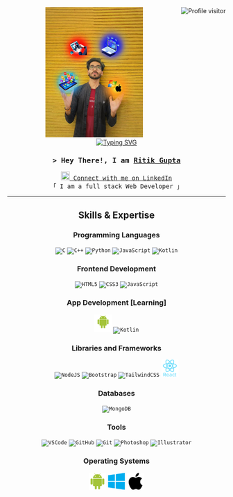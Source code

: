 <!-- Visitor Count  -->
<a href="https://komarev.com/ghpvc/?username=myselfRitik">
  <img align="right" src="https://komarev.com/ghpvc/?username=ritikgupta06s&label=Visitors&color=0e75b6&style=flat" alt="Profile visitor" />
</a>

<!-- Ritik's Icon  -->
<div align="center">
    <a href="https://github.com/ritikgupta06"><img src="mypro.jpg" height="300" /></a>
</div>

<!-- Readme-Typing  -->
<div align="center">
    <a href="https://github.com/ritikgupta06"><img src="https://readme-typing-svg.herokuapp.com?font=JetBrains+Mono&weight=700&size=25&pause=500&width=435&lines=Hi+%F0%9F%91%8B%2C+I'm+Ritik%2C;Web+Developer%2C;App+Developer%2C;And++Programming+Enthusiast..." alt="Typing SVG" /></a>
</div>

<!-- Intro  -->
<h3 align="center">
    <samp>&gt; Hey There!, I am
        <b><a target="_blank" href="https://www.linkedin.com/in/ritikgupta2026/">Ritik Gupta</a></b>
    </samp>
</h3>

<!-- Connect with me -->
<p align="center"> 
    <samp>
        <a href="https://www.linkedin.com/in/ritikgupta2026/">
            <img src="https://cdn1.iconfinder.com/data/icons/logotypes/32/circle-linkedin-512.png" width="20" height="20"> Connect with me on LinkedIn
        </a>
        <br>
        「 I am a full stack Web Developer 」
        <br>
    </samp>
</p>

<hr>

<!-- Skill Set -->
<div align="center">
    <h2><b>Skills & Expertise</b></h2>
</div>

<!-- Skill Set (Programming Languages) -->
<div align="center">
    <h3><b>Programming Languages</b></h3>
    <code><img src="https://upload.wikimedia.org/wikipedia/commons/1/19/C_Logo.png" title="C" alt="C" height="40"/></code>
    <code><img src="https://upload.wikimedia.org/wikipedia/commons/thumb/1/18/ISO_C%2B%2B_Logo.svg/1822px-ISO_C%2B%2B_Logo.svg.png" title="C++" alt="C++" height="40"/></code>
    <code><img src="https://upload.wikimedia.org/wikipedia/commons/thumb/c/c3/Python-logo-notext.svg/1869px-Python-logo-notext.svg.png" title="Python" alt="Python" height="40"/></code>
    <code><img src="https://upload.wikimedia.org/wikipedia/commons/thumb/6/6a/JavaScript-logo.png/800px-JavaScript-logo.png" title="JavaScript" alt="JavaScript" height="40"/></code>
    <code><img src="https://www.vectorlogo.zone/logos/kotlinlang/kotlinlang-icon.svg" title="Kotlin" alt="Kotlin" height="40"/></code>
</div>

<!-- Skill Set (Frontend Development) -->
<div align="center">
    <h3><b>Frontend Development</b></h3>
    <code><img src="https://upload.wikimedia.org/wikipedia/commons/thumb/6/61/HTML5_logo_and_wordmark.svg/512px-HTML5_logo_and_wordmark.svg.png" title="HTML5" alt="HTML5" width="40" height="40"/></code>
    <code><img src="https://upload.wikimedia.org/wikipedia/commons/thumb/6/62/CSS3_logo.svg/800px-CSS3_logo.svg.png" title="CSS3" alt="CSS3" width="40" height="40"/></code>
    <code><img src="https://upload.wikimedia.org/wikipedia/commons/thumb/6/6a/JavaScript-logo.png/800px-JavaScript-logo.png" title="JavaScript" alt="JavaScript" width="40" height="40"/></code>
</div>

<!-- Skill Set (App Development) -->
<div align="center">
    <h3><b>App Development [Learning]</b></h3>
    <code><img src="https://raw.githubusercontent.com/devicons/devicon/master/icons/android/android-original-wordmark.svg" title="Android" alt="Android" width="40" height="40"/></code>
    <code><img src="https://www.vectorlogo.zone/logos/kotlinlang/kotlinlang-icon.svg" title="Kotlin" alt="Kotlin" width="40" height="40"/></code>
</div>

<!-- Skill Set (Libraries and Frameworks) -->
<div align="center">
    <h3><b>Libraries and Frameworks</b></h3>
    <code><img src="https://static-00.iconduck.com/assets.00/node-js-icon-227x256-913nazt0.png" title="NodeJS" alt="NodeJS" height="40"/></code>
    <code><img src="https://upload.wikimedia.org/wikipedia/commons/thumb/b/b2/Bootstrap_logo.svg/2560px-Bootstrap_logo.svg.png" title="Bootstrap" alt="Bootstrap" height="40"/></code>
    <code><img src="https://www.vectorlogo.zone/logos/tailwindcss/tailwindcss-icon.svg" title="TailwindCSS" alt="TailwindCSS" width="40" height="40"/></code>
    <code><img src="https://raw.githubusercontent.com/devicons/devicon/master/icons/react/react-original-wordmark.svg" title="React" alt="React" width="40" height="40"/></code>
</div>

<!-- Skill Set (Databases) -->
<div align="center">
    <h3><b>Databases</b></h3>
    <code><img src="https://www.dbi-services.com/wp-content/uploads/2022/01/Logo-Mongodb-carre.png" title="MongoDB" alt="MongoDB" height="40"/></code>
</div>

<!-- Skill Set (Tools) -->
<div align="center">
    <h3><b>Tools</b></h3>
    <code><img src="https://upload.wikimedia.org/wikipedia/commons/thumb/9/9a/Visual_Studio_Code_1.35_icon.svg/2048px-Visual_Studio_Code_1.35_icon.svg.png" title="VSCode" alt="VSCode" width="40" height="40"/></code>
    <code><img src="https://cdn-icons-png.flaticon.com/512/25/25231.png" title="GitHub" alt="GitHub" width="40" height="40"/></code>
    <code><img src="https://d28yx2zopyx2ad.cloudfront.net/assets/git.png" title="Git" alt="Git" width="40" height="40"/></code>
    <code><img src="https://www.freeiconspng.com/thumbs/adobe-photoshop-icon/dark-adobe-photoshop-icon-0.png" title="Adobe Photoshop" alt="Photoshop" width="40" height="40"/></code>
    <code><img src="https://cdn.freebiesupply.com/logos/large/2x/adobe-illustrator-cs6-logo-png-transparent.png" title="Adobe Illustrator" alt="Illustrator" width="40" height="40"/></code>
</div>

<!-- Operating Systems -->
<div align="center">
    <h3><b>Operating Systems</b></h3>
    <code><img src="https://raw.githubusercontent.com/devicons/devicon/master/icons/android/android-original.svg" title="Android" alt="Android" width="40" height="40"/></code>
    <code><img src="https://raw.githubusercontent.com/devicons/devicon/master/icons/windows8/windows8-original.svg" title="Windows" alt="Windows" width="40" height="40"/></code>
    <code><img src="https://raw.githubusercontent.com/devicons/devicon/master/icons/apple/apple-original.svg" title="MacOS" alt="MacOS" width="40" height="40"/></code>
</div>
